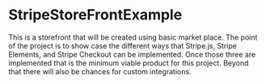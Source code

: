 # StripeStoreFrontExample
This is a storefront that will be created using basic market place. The point of the project is to show case the different ways that Stripe.js, Stripe Elements, and Stripe Checkout can be implemented. Once those three are implemented that is the minimum viable product for this project. Beyond that there will also be chances for custom integrations. 
